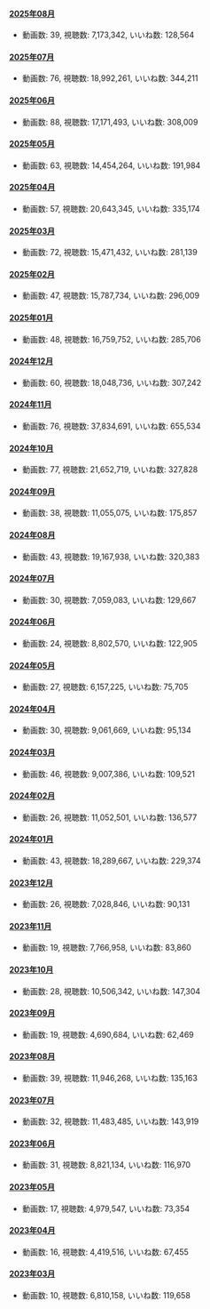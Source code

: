 #### [2025年08月](videos/202508 "wikilink")

-   動画数: 39, 視聴数: 7,173,342, いいね数: 128,564

#### [2025年07月](videos/202507 "wikilink")

-   動画数: 76, 視聴数: 18,992,261, いいね数: 344,211

#### [2025年06月](videos/202506 "wikilink")

-   動画数: 88, 視聴数: 17,171,493, いいね数: 308,009

#### [2025年05月](videos/202505 "wikilink")

-   動画数: 63, 視聴数: 14,454,264, いいね数: 191,984

#### [2025年04月](videos/202504 "wikilink")

-   動画数: 57, 視聴数: 20,643,345, いいね数: 335,174

#### [2025年03月](videos/202503 "wikilink")

-   動画数: 72, 視聴数: 15,471,432, いいね数: 281,139

#### [2025年02月](videos/202502 "wikilink")

-   動画数: 47, 視聴数: 15,787,734, いいね数: 296,009

#### [2025年01月](videos/202501 "wikilink")

-   動画数: 48, 視聴数: 16,759,752, いいね数: 285,706

#### [2024年12月](videos/202412 "wikilink")

-   動画数: 60, 視聴数: 18,048,736, いいね数: 307,242

#### [2024年11月](videos/202411 "wikilink")

-   動画数: 76, 視聴数: 37,834,691, いいね数: 655,534

#### [2024年10月](videos/202410 "wikilink")

-   動画数: 77, 視聴数: 21,652,719, いいね数: 327,828

#### [2024年09月](videos/202409 "wikilink")

-   動画数: 38, 視聴数: 11,055,075, いいね数: 175,857

#### [2024年08月](videos/202408 "wikilink")

-   動画数: 43, 視聴数: 19,167,938, いいね数: 320,383

#### [2024年07月](videos/202407 "wikilink")

-   動画数: 30, 視聴数: 7,059,083, いいね数: 129,667

#### [2024年06月](videos/202406 "wikilink")

-   動画数: 24, 視聴数: 8,802,570, いいね数: 122,905

#### [2024年05月](videos/202405 "wikilink")

-   動画数: 27, 視聴数: 6,157,225, いいね数: 75,705

#### [2024年04月](videos/202404 "wikilink")

-   動画数: 30, 視聴数: 9,061,669, いいね数: 95,134

#### [2024年03月](videos/202403 "wikilink")

-   動画数: 46, 視聴数: 9,007,386, いいね数: 109,521

#### [2024年02月](videos/202402 "wikilink")

-   動画数: 26, 視聴数: 11,052,501, いいね数: 136,577

#### [2024年01月](videos/202401 "wikilink")

-   動画数: 43, 視聴数: 18,289,667, いいね数: 229,374

#### [2023年12月](videos/202312 "wikilink")

-   動画数: 26, 視聴数: 7,028,846, いいね数: 90,131

#### [2023年11月](videos/202311 "wikilink")

-   動画数: 19, 視聴数: 7,766,958, いいね数: 83,860

#### [2023年10月](videos/202310 "wikilink")

-   動画数: 28, 視聴数: 10,506,342, いいね数: 147,304

#### [2023年09月](videos/202309 "wikilink")

-   動画数: 19, 視聴数: 4,690,684, いいね数: 62,469

#### [2023年08月](videos/202308 "wikilink")

-   動画数: 39, 視聴数: 11,946,268, いいね数: 135,163

#### [2023年07月](videos/202307 "wikilink")

-   動画数: 32, 視聴数: 11,483,485, いいね数: 143,919

#### [2023年06月](videos/202306 "wikilink")

-   動画数: 31, 視聴数: 8,821,134, いいね数: 116,970

#### [2023年05月](videos/202305 "wikilink")

-   動画数: 17, 視聴数: 4,979,547, いいね数: 73,354

#### [2023年04月](videos/202304 "wikilink")

-   動画数: 16, 視聴数: 4,419,516, いいね数: 67,455

#### [2023年03月](videos/202303 "wikilink")

-   動画数: 10, 視聴数: 6,810,158, いいね数: 119,658


